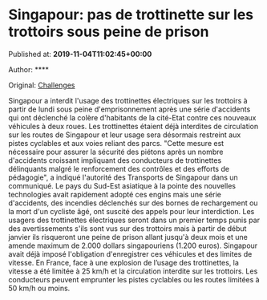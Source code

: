 
# Singapour: pas de trottinette sur les trottoirs sous peine de prison

Published at: **2019-11-04T11:02:45+00:00**

Author: ****

Original: [Challenges](https://www.challenges.fr/societe/singapour-pas-de-trottinette-sur-les-trottoirs-sous-peine-de-prison_683060)

Singapour a interdit l'usage des trottinettes électriques sur les trottoirs à partir de lundi sous peine d'emprisonnement après une série d'accidents qui ont déclenché la colère d'habitants de la cité-Etat contre ces nouveaux véhicules à deux roues.
Les trottinettes étaient déjà interdites de circulation sur les routes de Singapour et leur usage sera désormais restreint aux pistes cyclables et aux voies reliant des parcs.
"Cette mesure est nécessaire pour assurer la sécurité des piétons après un nombre d'accidents croissant impliquant des conducteurs de trottinettes délinquants malgré le renforcement des contrôles et des efforts de pédagogie", a indiqué l'autorité des Transports de Singapour dans un communiqué.
Le pays du Sud-Est asiatique à la pointe des nouvelles technologies avait rapidement adopté ces engins mais une série d'accidents, des incendies déclenchés sur des bornes de rechargement ou la mort d'un cycliste âgé, ont suscité des appels pour leur interdiction.
Les usagers des trottinettes électriques seront dans un premier temps punis par des avertissements s'ils sont vus sur des trottoirs mais à partir de début janvier ils risqueront une peine de prison allant jusqu'à deux mois et une amende maximum de 2.000 dollars singapouriens (1.200 euros).
Singapour avait déjà imposé l'obligation d'enregistrer ces véhicules et des limites de vitesse.
En France, face à une explosion de l’usage des trottinettes, la vitesse a été limitée à 25 km/h et la circulation interdite sur les trottoirs.
Les conducteurs peuvent emprunter les pistes cyclables ou les routes limitées à 50 km/h ou moins.
